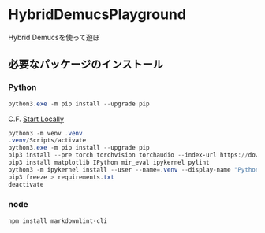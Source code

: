 # HybridDemucsPlayground

Hybrid Demucsを使って遊ぼ

## 必要なパッケージのインストール

### Python

```powershell
python3.exe -m pip install --upgrade pip
```

C.F. [Start Locally](https://pytorch.org/get-started/locally/)

```powershell
python3 -m venv .venv
.venv/Scripts/activate
python3.exe -m pip install --upgrade pip
pip3 install --pre torch torchvision torchaudio --index-url https://download.pytorch.org/whl/nightly/cu126
pip3 install matplotlib IPython mir_eval ipykernel pylint
python3 -m ipykernel install --user --name=.venv --display-name "Python (.venv)"
pip3 freeze > requirements.txt
deactivate
```

### node

```powershell
npm install markdownlint-cli
```
